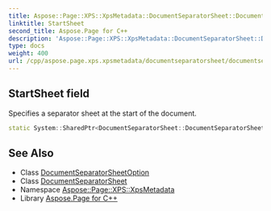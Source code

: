 ```yaml
---
title: Aspose::Page::XPS::XpsMetadata::DocumentSeparatorSheet::DocumentSeparatorSheetOption::StartSheet field
linktitle: StartSheet
second_title: Aspose.Page for C++
description: 'Aspose::Page::XPS::XpsMetadata::DocumentSeparatorSheet::DocumentSeparatorSheetOption::StartSheet field. Specifies a separator sheet at the start of the document in C++.'
type: docs
weight: 400
url: /cpp/aspose.page.xps.xpsmetadata/documentseparatorsheet/documentseparatorsheetoption/startsheet/
---
```

## StartSheet field


Specifies a separator sheet at the start of the document.

```cpp
static System::SharedPtr<DocumentSeparatorSheet::DocumentSeparatorSheetOption> Aspose::Page::XPS::XpsMetadata::DocumentSeparatorSheet::DocumentSeparatorSheetOption::StartSheet
```

## See Also

* Class [DocumentSeparatorSheetOption](../)
* Class [DocumentSeparatorSheet](../../)
* Namespace [Aspose::Page::XPS::XpsMetadata](../../../)
* Library [Aspose.Page for C++](../../../../)
